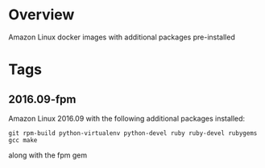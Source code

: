 # Overview

Amazon Linux docker images with additional packages pre-installed

# Tags

## 2016.09-fpm

Amazon Linux 2016.09 with the following additional packages installed:
```
git rpm-build python-virtualenv python-devel ruby ruby-devel rubygems gcc make
```
along with the fpm gem
